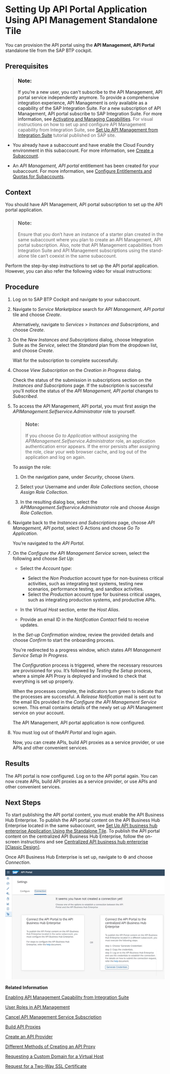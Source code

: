 <!-- loio9d8c7ae4849941a9a528f752235c6867 -->

<link rel="stylesheet" type="text/css" href="../../css/sap-icons.css"/>

# Setting Up API Portal Application Using API Management Standalone Tile

You can provision the API portal using the **API Management, API Portal** standalone tile from the SAP BTP cockpit.



<a name="loio9d8c7ae4849941a9a528f752235c6867__prereq_hgt_tfb_stb"/>

## Prerequisites

> ### Note:  
> If you’re a new user, you can't subscribe to the API Management, API portal service independently anymore. To provide a comprehensive integration experience, API Management is only available as a capability of the SAP Integration Suite. For a new subscription of API Management, API portal subscribe to SAP Integration Suite. For more information, see [Activating and Managing Capabilities](https://help.sap.com/docs/integration-suite/sap-integration-suite/activating-and-managing-capabilities?q=Create%20an%20API%20Provider&version=CLOUD). For visual instructions on how to set up and configure API Management capability from Integration Suite, see [Set Up API Management from Integration Suite](https://developers.sap.com/tutorials/api-mgmt-isuite-initial-setup.html) tutorial published on SAP site.

-   You already have a subaccount and have enable the Cloud Foundry environment in this subaccount. For more information, see [Create a Subaccount](https://help.sap.com/docs/BTP/65de2977205c403bbc107264b8eccf4b/05280a123d3044ae97457a25b3013918.html?q=entitlements).

-   An *API Management, API portal* entitlement has been created for your subaccount. For more information, see [Configure Entitlements and Quotas for Subaccounts](https://help.sap.com/docs/BTP/65de2977205c403bbc107264b8eccf4b/5ba357b4fa1e4de4b9fcc4ae771609da.html?q=entitlements).




<a name="loio9d8c7ae4849941a9a528f752235c6867__context_kqs_twb_stb"/>

## Context

You should have API Management, API portal subscription to set up the API portal application.

> ### Note:  
> Ensure that you don’t have an instance of a starter plan created in the same subaccount where you plan to create an API Management, API portal subscription. Also, note that API Management capabilities from Integration Suite and API Management subscriptions using the stand-alone tile can’t coexist in the same subaccount.

Perform the step-by-step instructions to set up the API portal application. However, you can also refer the following video for visual instructions: 



<a name="loio9d8c7ae4849941a9a528f752235c6867__steps_bnm_ft1_stb"/>

## Procedure

1.  Log on to SAP BTP Cockpit and navigate to your subaccount.

2.  Navigate to *Service Marketplace* search for *API Management, API portal* tile and choose *Create*.

    Alternatively, navigate to *Services* \> *Instances and Subscriptions*, and choose *Create*.

3.  On the *New Instances and Subscriptions* dialog, choose Integration Suite as the *Service*, select the *Standard* plan from the dropdown list, and choose *Create*.

    Wait for the subscription to complete successfully.

4.  Choose *View Subscription* on the *Creation in Progress* dialog.

    Check the status of the submission in subscriptions section on the *Instances and Subscriptions* page. If the subscription is successful you’ll notice the status of the *API Management, API portal* changes to *Subscribed*.

5.  To access the API Management, API portal, you must first assign the *APIManagement.Selfservice.Administrator* role to yourself.

    > ### Note:  
    > If you choose *Go to Application* without assigning the *APIManagement.Selfservice.Administrator* role, an application authentication error appears. If the error persists after assigning the role, clear your web browser cache, and log out of the application and log on again.

    To assign the role:

    1.  On the navigation pane, under *Security*, choose *Users*.

    2.  Select your Username and under *Role Collections* section, choose *Assign Role Collection*.

    3.  In the resulting dialog box, select the *APIManagement.Selfservice.Administrator* role and choose *Assign Role Collection*.


6.  Navigate back to the *Instances and Subscriptions* page, choose *API Management, API portal*, select <span class="SAP-icons"></span> Actions and choose *Go To Application*.

    You’re navigated to the *API Portal*.

7.  On the *Configure the API Management Service* screen, select the following and choose *Set Up*:

    -   Select the *Account type*:

        -   Select the *Non Production* account type for non-business critical activities, such as integrating test systems, testing new scenarios, performance testing, and sandbox activities.
        -   Select the *Production* account type for business critical usages, such as integrating production systems, and productive APIs.

    -   In the *Virtual Host* section, enter the *Host Alias*.

    -   Provide an email ID in the *Notification Contact* field to receive updates.


    In the *Set-up Confirmation* window, review the provided details and choose *Confirm* to start the onboarding process.

    You’re redirected to a progress window, which states *API Management Service Setup In Progress*.

    The *Configuration* process is triggered, where the necessary resources are provisioned for you. It’s followed by *Testing the Setup* process, where a simple API Proxy is deployed and invoked to check that everything is set up properly.

    When the processes complete, the indicators turn green to indicate that the processes are successful. A *Release Notification* mail is sent out to the email IDs provided in the *Configure the API Management Service* screen. This email contains details of the newly set up API Management service on your account.

    The API Management, API portal application is now configured.

8.  You must log out of the*API Portal* and login again.

    Now, you can create APIs, build API proxies as a service provider, or use APIs and other convenient services.




<a name="loio9d8c7ae4849941a9a528f752235c6867__result_gny_mrk_4pb"/>

## Results

The API portal is now configured. Log on to the API portal again. You can now create APIs, build API proxies as a service provider, or use APIs and other convenient services.



<a name="loio9d8c7ae4849941a9a528f752235c6867__postreq_zsz_5rk_4pb"/>

## Next Steps

To start publishing the API portal content, you must enable the API Business Hub Enterprise. To publish the API portal content on the API Business Hub Enterprise located in the same subaccount, see [Set Up API business hub enterprise Application Using the Standalone Tile](set-up-api-business-hub-enterprise-application-using-the-standalone-tile-80c0519.md). To publish the API portal content on the centralized API Business Hub Enterprise, follow the on-screen instructions and see [Centralized API business hub enterprise \[Classic Design\]](centralized-api-business-hub-enterprise-classic-design-33b706f.md).

Once API Business Hub Enterprise is set up, navigate to :gear: and choose *Connection*.

![](images/ABHE_Connection_a5eb276.png)

**Related Information**  


[Enabling API Management Capability from Integration Suite](enabling-api-management-capability-from-integration-suite-f6eb433.md "You can provision the API Management capability from the Integration Suite launchpad.")

[User Roles in API Management](user-roles-in-api-management-911ca5a.md "Similar to other capabilities of the SAP Integration Suite, the API Management capability defines a set of technical roles that grant specific permissions to users. Users can be assigned roles through SAP BTP's role collection concept. While users have the option to create their own role collections, a set of predefined role collections is automatically created when the API Management capability is provisioned.")

[Cancel API Management Service Subscription](cancel-api-management-service-subscription-df6df2b.md "You can deactivate your API Management capability from Integration Suite to disable your account from the API Management service.")

[Build API Proxies](../build-api-proxies-74c042b.md "provides a common platform for API designers to define and publish APIs. Every customer is provided with their own application on cloud. The offers capabilities to configure systems, build and publish APIs, analyze and test APIs.")

[Create an API Provider](../create-an-api-provider-6b263e2.md "Define the details of the host you want an application to reach by creating an API provider.")

[Different Methods of Creating an API Proxy](../different-methods-of-creating-an-api-proxy-4ac0431.md "An API proxy is the data object that contains all the functionality to be executed when an external user wants to access the backend service.")

[Requesting a Custom Domain for a Virtual Host](requesting-a-custom-domain-for-a-virtual-host-6b9e5a3.md "A virtual host lets you host multiple domain names on API Management capability within Integration Suite.")

[Request for a Two-Way SSL Certificate](request-for-a-two-way-ssl-certificate-9faf7ce.md "Request a two-way SSL certificate for the default domain of the virtual host of your API Management service.")

